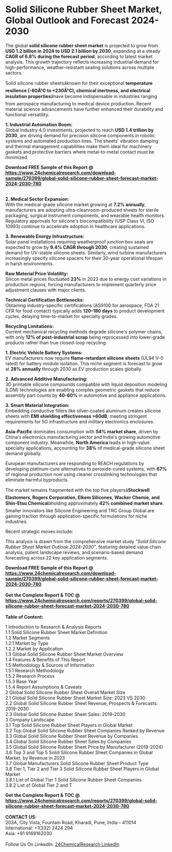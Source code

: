 <h1>Solid Silicone Rubber Sheet Market, Global Outlook and Forecast 2024-2030</h1><p>The global <strong>solid silicone rubber sheet market</strong> is projected to grow from <strong>USD 1.2 billion in 2024 to USD 2.1 billion by 2030</strong>, expanding at a steady <strong>CAGR of 6.8% during the forecast period</strong>, according to latest market analysis. This growth trajectory reflects increasing industrial demand for high-performance, weather-resistant sealing solutions across multiple sectors.</p><p>Solid silicone rubber sheetsâknown for their exceptional <strong>temperature resilience (-60Â°C to +230Â°C), chemical inertness, and electrical insulation properties</strong>âhave become indispensable in industries ranging from aerospace manufacturing to medical device production. Recent material science advancements have further enhanced their durability and functional versatility.</p><p><strong>1. Industrial Automation Boom:</strong><br>
Global Industry 4.0 investments, projected to reach <strong>USD 1.4 trillion by 2030</strong>, are driving demand for precision silicone components in robotic systems and automated production lines. The sheets' vibration damping and thermal management capabilities make them ideal for machinery gaskets and protective barriers where metal-to-metal contact must be minimized.</p><div><b>Download FREE Sample of this Report @ 
            <a href="https://www.24chemicalresearch.com/download-sample/270399/global-solid-silicone-rubber-sheet-forecast-market-2024-2030-780">
            https://www.24chemicalresearch.com/download-sample/270399/global-solid-silicone-rubber-sheet-forecast-market-2024-2030-780</a></b></div><br><p><strong>2. Medical Sector Expansion:</strong><br>
With the medical-grade silicone market growing at <strong>7.2% annually</strong>, manufacturers are adopting ultra-cleanroom-produced sheets for sterile packaging, surgical instrument components, and wearable health monitors. Regulatory approvals for silicone's biocompatibility (USP Class VI, ISO 10993) continue to accelerate adoption in healthcare applications.</p><p><strong>3. Renewable Energy Infrastructure:</strong><br>
Solar panel installations requiring weatherproof junction box seals are expected to grow by <strong>9.4% CAGR through 2030</strong>, creating sustained demand for UV-stable silicone sheets. Similarly, wind turbine manufacturers increasingly specify silicone spacers for their 30-year operational lifespan in harsh environments.</p><p><strong>Raw Material Price Volatility:</strong><br>
	Silicon metal prices fluctuated <strong>23%</strong> in 2023 due to energy cost variations in production regions, forcing manufacturers to implement quarterly price adjustment clauses with major clients.</p><p><strong>Technical Certification Bottlenecks:</strong><br>
	Obtaining industry-specific certifications (AS9100 for aerospace, FDA 21 CFR for food contact) typically adds <strong>120-180 days</strong> to product development cycles, delaying time-to-market for specialty grades.</p><p><strong>Recycling Limitations:</strong><br>
	Current mechanical recycling methods degrade silicone's polymer chains, with only <strong>12% of post-industrial scrap</strong> being reprocessed into lower-grade products rather than true closed-loop recycling.</p><p><strong>1. Electric Vehicle Battery Systems:</strong><br>
EV manufacturers now require <strong>flame-retardant silicone sheets</strong> (UL94 V-0 rated) for battery module isolation. This niche segment is forecast to grow at <strong>28% annually</strong> through 2030 as EV production scales globally.</p><p><strong>2. Advanced Additive Manufacturing:</strong><br>
3D printable silicone compounds compatible with liquid deposition modeling (LDM) technologies are enabling complex geometric gaskets that reduce assembly part counts by <strong>40-60%</strong> in automotive and appliance applications.</p><p><strong>3. Smart Material Integration:</strong><br>
Embedding conductive fillers like silver-coated aluminum creates silicone sheets with <strong>EMI shielding effectiveness &gt;60dB</strong>, meeting stringent requirements for 5G infrastructure and military electronics enclosures.</p><p><strong>Asia-Pacific</strong> dominates consumption with <strong>54% market share</strong>, driven by China's electronics manufacturing sector and India's growing automotive component industry. Meanwhile, <strong>North America</strong> leads in high-value specialty applications, accounting for <strong>38%</strong> of medical-grade silicone sheet demand globally.</p><p>European manufacturers are responding to REACH regulations by developing platinum-cure alternatives to peroxide-cured systems, with <strong>67%</strong> of regional production now using cleaner crosslinking technologies that eliminate harmful byproducts.</p><p>The market remains fragmented with the top five playersâ<strong>Stockwell Elastomers, Rogers Corporation, Elkem Silicones, Wacker Chemie, and Shin-Etsu Chemical</strong>âholding approximately <strong>42% combined market share</strong>. Smaller innovators like Silicone Engineering and TRC Group Global are gaining traction through application-specific formulations for niche industries.</p><p>Recent strategic moves include:</p><p>This analysis is drawn from the comprehensive market study <em>"Solid Silicone Rubber Sheet Market Outlook 2024-2030"</em>, featuring detailed value chain analysis, patent landscape reviews, and scenario-based demand forecasting across 22 key application segments.</p><div><b>Download FREE Sample of this Report @ 
            <a href="https://www.24chemicalresearch.com/download-sample/270399/global-solid-silicone-rubber-sheet-forecast-market-2024-2030-780">
            https://www.24chemicalresearch.com/download-sample/270399/global-solid-silicone-rubber-sheet-forecast-market-2024-2030-780</a></b></div><br><div><b>Get the Complete Report & TOC @ 
            <a href="https://www.24chemicalresearch.com/reports/270399/global-solid-silicone-rubber-sheet-forecast-market-2024-2030-780">
            https://www.24chemicalresearch.com/reports/270399/global-solid-silicone-rubber-sheet-forecast-market-2024-2030-780</a></b></div><br>
            <b>Table of Content:</b><p>1 Introduction to Research & Analysis Reports<br />
    1.1 Solid Silicone Rubber Sheet Market Definition<br />
    1.2 Market Segments<br />
        1.2.1 Market by Type<br />
        1.2.2 Market by Application<br />
    1.3 Global Solid Silicone Rubber Sheet Market Overview<br />
    1.4 Features & Benefits of This Report<br />
    1.5 Methodology & Sources of Information<br />
        1.5.1 Research Methodology<br />
        1.5.2 Research Process<br />
        1.5.3 Base Year<br />
        1.5.4 Report Assumptions & Caveats<br />
2 Global Solid Silicone Rubber Sheet Overall Market Size<br />
    2.1 Global Solid Silicone Rubber Sheet Market Size: 2023 VS 2030<br />
    2.2 Global Solid Silicone Rubber Sheet Revenue, Prospects & Forecasts: 2019-2030<br />
    2.3 Global Solid Silicone Rubber Sheet Sales: 2019-2030<br />
3 Company Landscape<br />
    3.1 Top Solid Silicone Rubber Sheet Players in Global Market<br />
    3.2 Top Global Solid Silicone Rubber Sheet Companies Ranked by Revenue<br />
    3.3 Global Solid Silicone Rubber Sheet Revenue by Companies<br />
    3.4 Global Solid Silicone Rubber Sheet Sales by Companies<br />
    3.5 Global Solid Silicone Rubber Sheet Price by Manufacturer (2019-2024)<br />
    3.6 Top 3 and Top 5 Solid Silicone Rubber Sheet Companies in Global Market, by Revenue in 2023<br />
    3.7 Global Manufacturers Solid Silicone Rubber Sheet Product Type<br />
    3.8 Tier 1, Tier 2 and Tier 3 Solid Silicone Rubber Sheet Players in Global Market<br />
        3.8.1 List of Global Tier 1 Solid Silicone Rubber Sheet Companies<br />
        3.8.2 List of Global Tier 2 and T</p><div><b>Get the Complete Report & TOC @ 
            <a href="https://www.24chemicalresearch.com/reports/270399/global-solid-silicone-rubber-sheet-forecast-market-2024-2030-780">
            https://www.24chemicalresearch.com/reports/270399/global-solid-silicone-rubber-sheet-forecast-market-2024-2030-780</a></b></div><br><b>CONTACT US:</b><br>
            203A, City Vista, Fountain Road, Kharadi, Pune, India - 411014<br>
            International: +1(332) 2424 294<br>
            Asia: +91 9169162030 <br><br>
            Follow Us On LinkedIn: <a href="https://www.linkedin.com/company/24chemicalresearch/">24ChemicalResearch LinkedIn</a>